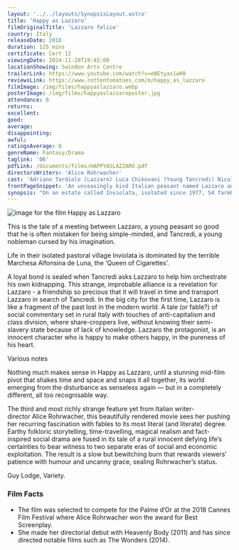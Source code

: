 ```yaml
---
layout: '../../layouts/SynopsisLayout.astro'
title: 'Happy as Lazzaro'
filmOriginalTitle: 'Lazzaro felice'
country: Italy
releaseDate: 2018
duration: 125 mins
certificate: Cert 12
viewingDate: 2024-11-20T19:45:00
locationShowing: Swindon Arts Centre
trailerLink: https://www.youtube.com/watch?v=eNEtyax1wH8
reviewsLink: https://www.rottentomatoes.com/m/happy_as_lazzaro
filmImage: /img/films/happyaslazzaro.webp
posterImage: /img/films/happyaslazzaroposter.jpg
attendance: 0
returns:
excellent:
good:
average:
disappointing:
awful:
ratingsAverage: 0
genreName: Fantasy/Drama
taglink: '06'
pdfLink: /documents/films/HAPPYASLAZZARO.pdf
directorsWriters: 'Alice Rohrwacher'
cast: 'Adriano Tardiolo (Lazzaro) Luca Chikovani (Young Tancredi) Nicoletta Braschi (Marchesa Alfonsina De Luna)'
frontPageSnippet: 'An unceasingly kind Italian peasant named Lazzaro and his family are blatantly exploited by a tobacco baroness, the queen of cigarettes, who controls their isolated pastoral village.'
synopsis: "On an estate called Inviolata, isolated since 1977, 54 farmhands work on a tobacco farm in a share-cropping arrangement, where they are constantly in debt and thus unpaid.  The farm is run in a feudal manner by the notorious Marchioness Alfonsina De Luna, the 'Queen of Cigarettes'.  Lazzaro, an innocent young man, is a worker on the farm, helping the farmhands with their endless work…"
---
```


![image for the film Happy as Lazzaro](/img/films/happyaslazzaro.webp)

This is the tale of a meeting between Lazzaro, a young peasant so good that he is often mistaken for being simple-minded, and Tancredi, a young nobleman cursed by his imagination.

Life in their isolated pastoral village Inviolata is dominated by the terrible Marchesa Alfonsina de Luna, the ‘Queen of Cigarettes’.

A loyal bond is sealed when Tancredi asks Lazzaro to help him orchestrate his own kidnapping. This strange, improbable alliance is a revelation for Lazzaro - a friendship so precious that it will travel in time and transport Lazzaro in search of Tancredi. In the big city for the first time, Lazzaro is like a fragment of the past lost in the modern world. A tale (or fable?) of social commentary set in rural Italy with touches of anti-capitalism and class division, where share-croppers live, without knowing their semi-slavery state because of lack of knowledge. Lazzaro the protagonist, is an innocent character who is happy to make others happy, in the pureness of his heart.

<div class="review__author review__author--review1"> 
Various notes
</div>

Nothing much makes sense in Happy as Lazzaro, until a stunning mid-film pivot that shakes time and space and snaps it all together, its world emerging from the disturbance as senseless again — but in a completely different, all too recognisable way.

The third and most richly strange feature yet from Italian writer-director Alice Rohrwacher, this beautifully rendered movie sees her pushing her recurring fascination with fables to its most literal (and literate) degree. Earthy folkloric storytelling, time-travelling, magical realism and fact-inspired social drama are fused in its tale of a rural innocent defying life’s certainties to bear witness to two separate eras of social and economic exploitation. The result is a slow but bewitching burn that rewards viewers’ patience with humour and uncanny grace, sealing Rohrwacher’s status.

<div class="review__author"> 
Guy Lodge, Variety.
</div>

### Film Facts

-   The film was selected to compete for the Palme d’Or at the 2018 Cannes Film Festival where Alice Rohrwacher won the award for Best Screenplay.
-   She made her directorial debut with Heavenly Body (2011) and has since directed notable films such as The Wonders (2014).
